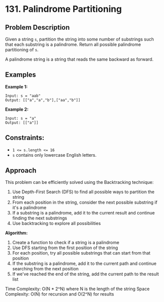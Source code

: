 # 131. Palindrome Partitioning

## Problem Description

Given a string `s`, partition the string into some number of substrings such that each substring is a palindrome. Return all possible palindrome partitioning of `s`.

A palindrome string is a string that reads the same backward as forward.

## Examples

**Example 1:**
```
Input: s = "aab"
Output: [["a","a","b"],["aa","b"]]
```

**Example 2:**
```
Input: s = "a"
Output: [["a"]]
```

## Constraints:
- `1 <= s.length <= 16`
- `s` contains only lowercase English letters.

## Approach

This problem can be efficiently solved using the Backtracking technique:

1. Use Depth-First Search (DFS) to find all possible ways to partition the string
2. From each position in the string, consider the next possible substring if it's a palindrome
3. If a substring is a palindrome, add it to the current result and continue finding the next substrings
4. Use backtracking to explore all possibilities

**Algorithm:**
1. Create a function to check if a string is a palindrome
2. Use DFS starting from the first position of the string
3. For each position, try all possible substrings that can start from that position
4. If the substring is a palindrome, add it to the current path and continue searching from the next position
5. If we've reached the end of the string, add the current path to the result list

Time Complexity: O(N * 2^N) where N is the length of the string
Space Complexity: O(N) for recursion and O(2^N) for results 